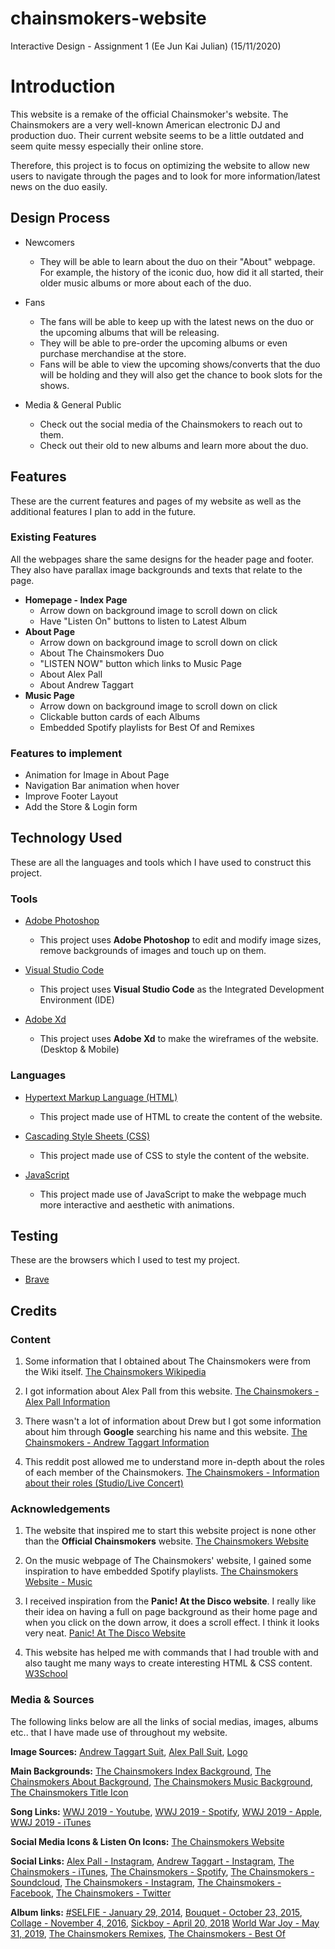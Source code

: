 # chainsmokers-website
Interactive Design - Assignment 1 (Ee Jun Kai Julian) (15/11/2020)

# Introduction
This website is a remake of the official Chainsmoker's website. The Chainsmokers are a very well-known American electronic DJ and production duo. Their current website seems to be a little outdated and seem quite messy especially their online store.

Therefore, this project is to focus on optimizing the website to allow new users to navigate through the pages and to look for more information/latest news on the duo easily.

## Design Process

* Newcomers
    * They will be able to learn about the duo on their "About" webpage. For example, the history of the iconic duo, how did it all started, their older music albums or more about each of the duo.

* Fans
    * The fans will be able to keep up with the latest news on the duo or the upcoming albums that will be releasing.
    * They will be able to pre-order the upcoming albums or even purchase merchandise at the store.
    * Fans will be able to view the upcoming shows/converts that the duo will be holding and they will also get the chance to book slots for the shows.

* Media & General Public
    * Check out the social media of the Chainsmokers to reach out to them.
    * Check out their old to new albums and learn more about the duo.

## Features
These are the current features and pages of my website as well as the additional features I plan to add in the future.

### Existing Features
All the webpages share the same designs for the header page and footer. They also have parallax image backgrounds and texts that relate to the page.

* **Homepage - Index Page**
    * Arrow down on background image to scroll down on click
    * Have "Listen On" buttons to listen to Latest Album
* **About Page**
    * Arrow down on background image to scroll down on click
    * About The Chainsmokers Duo
    * "LISTEN NOW" button which links to Music Page
    * About Alex Pall
    * About Andrew Taggart
* **Music Page**
    * Arrow down on background image to scroll down on click
    * Clickable button cards of each Albums
    * Embedded Spotify playlists for Best Of and Remixes

### Features to implement
* Animation for Image in About Page
* Navigation Bar animation when hover
* Improve Footer Layout
* Add the Store & Login form

## Technology Used
These are all the languages and tools which I have used to construct this project.

### Tools
* [Adobe Photoshop](https://www.adobe.com/sea/products/photoshop.html)
    * This project uses **Adobe Photoshop** to edit and modify image sizes, remove backgrounds of images and touch up on them.

* [Visual Studio Code](https://code.visualstudio.com/)
    * This project uses **Visual Studio Code** as the Integrated Development Environment (IDE)

* [Adobe Xd](https://www.adobe.com/sea/products/xd.html)
    * This project uses **Adobe Xd** to make the wireframes of the website. (Desktop & Mobile)

### Languages 
* [Hypertext Markup Language (HTML)](https://html.spec.whatwg.org/)
    * This project made use of HTML to create the content of the website.

* [Cascading Style Sheets (CSS)](https://www.w3.org/Style/CSS/Overview.en.html)
    * This project made use of CSS to style the content of the website.

* [JavaScript](https://www.javascript.com/)
    * This project made use of JavaScript to make the webpage much more interactive and aesthetic with animations.
## Testing
These are the browsers which I used to test my project.

* [Brave](https://brave.com/)

## Credits

### Content
1. Some information that I obtained about The Chainsmokers were from the Wiki itself.
[The Chainsmokers Wikipedia](https://en.wikipedia.org/wiki/The_Chainsmokers)

1. I got information about Alex Pall from this website.
[The Chainsmokers - Alex Pall Information](https://www.imdb.com/name/nm7353508/) 

1. There wasn't a lot of information about Drew but I got some information about him through **Google** searching his name and this website. 
[The Chainsmokers - Andrew Taggart Information](https://www.forbes.com/profile/drew-taggart/?sh=3753077a1fa4)

1. This reddit post allowed me to understand more in-depth about the roles of each member of the Chainsmokers.
[The Chainsmokers - Information about their roles (Studio/Live Concert)](https://www.reddit.com/r/EDM/comments/5et1qy/what_exactly_does_alex_pall_of_the_chainsmokers_do/)

### Acknowledgements
1. The website that inspired me to start this website project is none other than the **Official Chainsmokers** website.
[The Chainsmokers Website](https://www.thechainsmokers.com/)

1. On the music webpage of The Chainsmokers' website, I gained some inspiration to have embedded Spotify playlists. 
[The Chainsmokers Website - Music](https://www.thechainsmokers.com/music)

1. I received inspiration from the **Panic! At the Disco website**. I really like their idea on having a full on page background as their home page and when you click on the down arrow, it does a scroll effect. I think it looks very neat. 
[Panic! At The Disco Website](https://panicatthedisco.com/)

1. This website has helped me with commands that I had trouble with and also taught me many ways to create interesting HTML & CSS content.
[W3School](https://www.w3schools.com/)

### Media & Sources
The following links below are all the links of social medias, images, albums etc.. that I have made use of throughout my website.

**Image Sources:**
[Andrew Taggart Suit](https://www.pinterest.co.uk/pin/818951513467715611/),
[Alex Pall Suit](https://celebs.infoseemedia.com/alex-pall/alex-pall-2/),
[Logo](https://commons.wikimedia.org/wiki/File:Chainsmokers_Logo.png)

**Main Backgrounds:**
[The Chainsmokers Index Background](https://wallpapercave.com/the-chainsmokers-wallpapers),
[The Chainsmokers About Background](https://wallpaperaccess.com/the-chain-smokers),
[The Chainsmokers Music Background](https://www.vanityfair.com/style/2020/08/chainsmokers-hamptons-restaurant-scrutiny),
[The Chainsmokers Title Icon](https://commons.wikimedia.org/wiki/File:The_Chainsmokers_Logo_2018.png)

**Song Links:**
[WWJ 2019 - Youtube](https://www.youtube.com/playlist?list=PLxKHVMqMZqUQQvTlCOlvD5I_z4mQf_m93),
[WWJ 2019 - Spotify](https://open.spotify.com/album/01GR4NL5O5CZM51k0aejKD?autoplay=true&v=L),
[WWJ 2019 - Apple](https://music.apple.com/us/playlist/world-war-joy/pl.3a5d775b00a945e3a4b41bb5d15ea006),
[WWJ 2019 - iTunes](https://music.apple.com/us/album/world-war-joy/1489350461)

**Social Media Icons & Listen On Icons:**
[The Chainsmokers Website](https://www.thechainsmokers.com/)

**Social Links:**
[Alex Pall - Instagram](https://www.instagram.com/alexpall/),
[Andrew Taggart - Instagram](https://www.instagram.com/drewtaggart/),
[The Chainsmokers - iTunes](https://itunes.apple.com/us/artist/the-chainsmokers/id580391756?ign-mpt=uo%3D4),
[The Chainsmokers - Spotify](https://open.spotify.com/artist/69GGBxA162lTqCwzJG5jLp),
[The Chainsmokers - Soundcloud](https://soundcloud.com/thechainsmokers),
[The Chainsmokers - Instagram](http://www.instagram.com/thechainsmokers),
[The Chainsmokers - Facebook](https://www.facebook.com/thechainsmokers),
[The Chainsmokers - Twitter](https://twitter.com/thechainsmokers)

**Album links:**
[#SELFIE - January 29, 2014](https://www.discogs.com/The-Chainsmokers-Selfie/release/5566766),
[Bouquet - October 23, 2015](https://open.spotify.com/playlist/31VNey88t7VRLpdBepztS2),
[Collage - November 4, 2016](https://open.spotify.com/playlist/7ukIyoyCalZTKoYzPM2892),
[Sickboy - April 20, 2018](https://open.spotify.com/album/6ZvDJs17O3woQirttKRYCG)
[World War Joy - May 31, 2019](https://open.spotify.com/playlist/28l2IUIh7KDW3qzCesOSqd),
[The Chainsmokers Remixes](https://open.spotify.com/playlist/2AiGJYOMDTvtXVYp1ZSVnS?si=q1q9NeKoRJeCUQ676jWMeQ),
[The Chainsmokers - Best Of](https://open.spotify.com/playlist/06MtbfNH3yEkSXDGbbFFW9?si=-zZ5lFCIQiOcAffKuYMgyw)